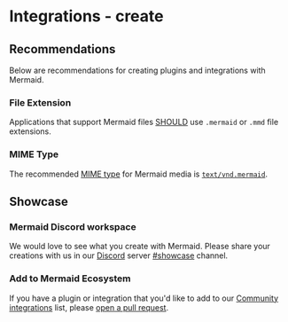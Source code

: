 # Integrations - create

## Recommendations

Below are recommendations for creating plugins and integrations with Mermaid.

### File Extension

Applications that support Mermaid files [SHOULD](https://datatracker.ietf.org/doc/html/rfc2119#section-3) use `.mermaid` or `.mmd` file extensions.

### MIME Type

The recommended [MIME type](https://www.iana.org/assignments/media-types/media-types.xhtml) for Mermaid media is [`text/vnd.mermaid`](https://www.iana.org/assignments/media-types/application/vnd.mermaid).

## Showcase

### Mermaid Discord workspace

We would love to see what you create with Mermaid. Please share your creations with us in our [Discord](https://discord.gg/sKeNQX4Wtj) server [#showcase](https://discord.com/channels/1079455296289788015/1079502635054399649) channel.

### Add to Mermaid Ecosystem

If you have a plugin or integration that you'd like to add to our [Community integrations](/ecosystem/integrations-community) list, please [open a pull request](https://github.com/mermaid-js/mermaid).
